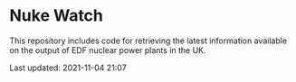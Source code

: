 # Nuke Watch

This repository includes code for retrieving the latest information available on the output of EDF nuclear power plants in the UK.

Last updated: 2021-11-04 21:07